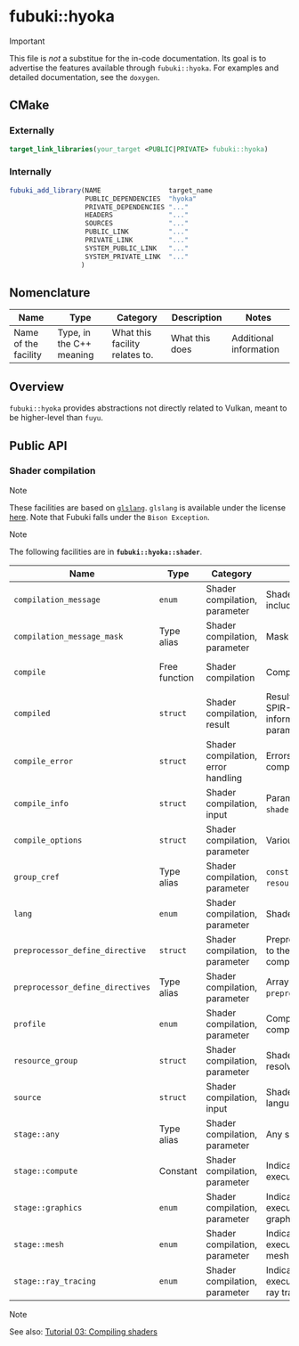 # fubuki::hyoka

> [!IMPORTANT]
> This file is _not_ a substitue for the in-code documentation.
> Its goal is to advertise the features available through `fubuki::hyoka`.
> For examples and detailed documentation, see the `doxygen`.

## CMake

### Externally

```cmake
target_link_libraries(your_target <PUBLIC|PRIVATE> fubuki::hyoka)
```

### Internally

```cmake
fubuki_add_library(NAME                 target_name
                   PUBLIC_DEPENDENCIES  "hyoka"
                   PRIVATE_DEPENDENCIES "..."
                   HEADERS              "..."
                   SOURCES              "..."
                   PUBLIC_LINK          "..."
                   PRIVATE_LINK         "..."
                   SYSTEM_PUBLIC_LINK   "..." 
                   SYSTEM_PRIVATE_LINK  "..."
                  )
```

## Nomenclature

| Name                 | Type                     | Category                       | Description    | Notes                  |
| -------------------- | ------------------------ | ------------------------------ | -------------- | ---------------------- |
| Name of the facility | Type, in the C++ meaning | What this facility relates to. | What this does | Additional information |

## Overview

`fubuki::hyoka` provides abstractions not directly related to Vulkan, meant to be higher-level than `fuyu`.

## Public API

### Shader compilation


> [!NOTE]
> These facilities are based on [`glslang`](https://github.com/KhronosGroup/glslang).
> `glslang` is available under the license [here](https://github.com/KhronosGroup/glslang/blob/main/LICENSE.txt).
> Note that Fubuki falls under the `Bison Exception`.

> [!NOTE]
> The following facilities are in **`fubuki::hyoka::shader`**.

| Name                             | Type          | Category                           | Description                                                                                          | Notes                                       |
| -------------------------------- | ------------- | ---------------------------------- | ---------------------------------------------------------------------------------------------------- | ------------------------------------------- |
| `compilation_message`            | `enum`        | Shader compilation, parameter      | Shader compiler messages to include upon errors.                                                     | N.A.                                        |
| `compilation_message_mask`       | Type alias    | Shader compilation, parameter      | Mask of   `compilation_message`                                                                      | N.A.                                        |
| `compile`                        | Free function | Shader compilation                 | Compiles a shader to SPIR-V.                                                                         | CAN `throw` an instance of `std::bad_alloc` |
| `compiled`                       | `struct`      | Shader compilation, result         | Result of `shader::compile`: SPIR-V binaries and additional information depending on the parameters. | N.A.                                        |
| `compile_error`                  | `struct`      | Shader compilation, error handling | Errors that can occur while compiling a shader.                                                      | N.A.                                        |
| `compile_info`                   | `struct`      | Shader compilation, input          | Parameters for `shader::compile`.                                                                    | N.A.                                        |
| `compile_options`                | `struct`      | Shader compilation, parameter      | Various compilation options.                                                                         | N.A.                                        |
| `group_cref`                     | Type alias    | Shader compilation, parameter      | `const` reference to a `resource_group`.                                                             | N.A.                                        |
| `lang`                           | `enum`        | Shader compilation, parameter      | Shader language                                                                                      | N.A.                                        |
| `preprocessor_define_directive`  | `struct`      | Shader compilation, parameter      | Preprocessor directives to add to the shader source before compilation.                              | N.A.                                        |
| `preprocessor_define_directives` | Type alias    | Shader compilation, parameter      | Array (`small_vector`) of `preprocessor_define_directive`.                                           | N.A.                                        |
| `profile`                        | `enum`        | Shader compilation, parameter      | Compatibility profile for the compiled shader.                                                       | N.A.                                        |
| `resource_group`                 | `struct`      | Shader compilation, parameter      | Shaders that can be used to resolve an `#include` directive.                                         | N.A.                                        |
| `source`                         | `struct`      | Shader compilation, input          | Shader source code and language.                                                                     | N.A.                                        |
| `stage::any`                     | Type alias    | Shader compilation, parameter      | Any shader stage.                                                                                    | N.A.                                        |
| `stage::compute`                 | Constant      | Shader compilation, parameter      | Indicates a shader source is executed as a compute shader.                                           | N.A.                                        |
| `stage::graphics`                | `enum`        | Shader compilation, parameter      | Indicates a shader source is executed during a stage of a graphics pipeline.                         | N.A.                                        |
| `stage::mesh`                    | `enum`        | Shader compilation, parameter      | Indicates a shader source is executed during a stage of a mesh shader pipeline.                      | N.A.                                        |
| `stage::ray_tracing`             | `enum`        | Shader compilation, parameter      | Indicates a shader source is executed during a stage of a ray tracing pipeline.                      | N.A.                                        |

> [!NOTE]
> See also: [Tutorial 03: Compiling shaders](https://github.com/Erellu/fubuki/tree/master/tutorials/3_compiling_shaders)
